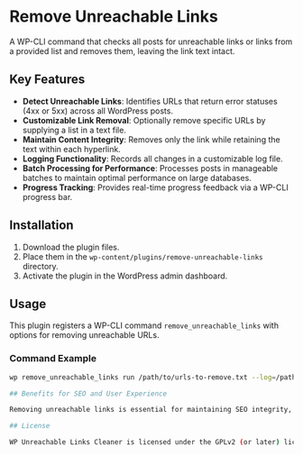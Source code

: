 # Remove Unreachable Links

A WP-CLI command that checks all posts for unreachable links or links from a provided list and removes them, leaving the link text intact.

## Key Features

- **Detect Unreachable Links**: Identifies URLs that return error statuses (4xx or 5xx) across all WordPress posts.
- **Customizable Link Removal**: Optionally remove specific URLs by supplying a list in a text file.
- **Maintain Content Integrity**: Removes only the link while retaining the text within each hyperlink.
- **Logging Functionality**: Records all changes in a customizable log file.
- **Batch Processing for Performance**: Processes posts in manageable batches to maintain optimal performance on large databases.
- **Progress Tracking**: Provides real-time progress feedback via a WP-CLI progress bar.

## Installation

1. Download the plugin files.
2. Place them in the `wp-content/plugins/remove-unreachable-links` directory.
3. Activate the plugin in the WordPress admin dashboard.

## Usage

This plugin registers a WP-CLI command `remove_unreachable_links` with options for removing unreachable URLs.

### Command Example

```bash
wp remove_unreachable_links run /path/to/urls-to-remove.txt --log=/path/to/logfile.txt

## Benefits for SEO and User Experience

Removing unreachable links is essential for maintaining SEO integrity, avoiding potential penalties from search engines for broken links, and providing users with a more seamless navigation experience. WP Unreachable Links Cleaner simplifies this process, especially for sites with high volumes of content.

## License

WP Unreachable Links Cleaner is licensed under the GPLv2 (or later) license, ensuring it’s free and open-source for personal and commercial use.